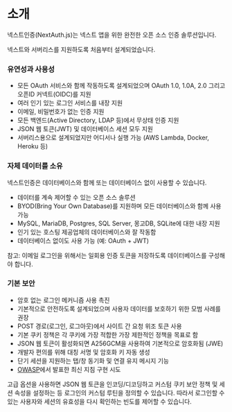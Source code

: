# 소개

넥스트인증(NextAuth.js)는 넥스트 앱을 위한 완전한 오픈 소스 인증 솔루션입니다.

넥스트와 서버리스를 지원하도록 처음부터 설계되었습니다.

### 유연성과 사용성

- 모든 OAuth 서비스와 함께 작동하도록 설계되었으며 OAuth 1.0, 1.0A, 2.0 그리고 오픈ID 커넥트(OIDC)를 지원
- 여러 인기 있는 로그인 서비스를 내장 지원
- 이메일, 비밀번호가 없는 인증 지원
- 모든 백엔드(Active Directory, LDAP 등)에서 무상태 인증 지원
- JSON 웹 토큰(JWT) 및 데이터베이스 세션 모두 지원
- 서버리스용으로 설계되었지만 어디서나 실행 가능 (AWS Lambda, Docker, Heroku 등)

### 자체 데이터를 소유

넥스트인증은 데이터베이스와 함께 또는 데이터베이스 없이 사용할 수 있습니다.

- 데이터를 계속 제어할 수 있는 오픈 소스 솔루션
- BYOD(Bring Your Own Database)를 지원하며 모든 데이터베이스와 함께 사용 가능
- MySQL, MariaDB, Postgres, SQL Server, 몽고DB, SQLite에 대한 내장 지원
- 인기 있는 호스팅 제공업체의 데이터베이스와 잘 작동함
- 데이터베이스 없이도 사용 가능 (예: OAuth + JWT)

참고: 이메일 로그인을 위해서는 일회용 인증 토큰을 저장하도록 데이터베이스를 구성해야 합니다.

### 기본 보안

- 암호 없는 로그인 메커니즘 사용 촉진
- 기본적으로 안전하도록 설계되었으며 사용자 데이터를 보호하기 위한 모범 사례를 권장
- POST 경로(로그인, 로그아웃)에서 사이트 간 요청 위조 토큰 사용
- 기본 쿠키 정책은 각 쿠키에 가장 적합한 가장 제한적인 정책을 목표로 함
- JSON 웹 토큰이 활성화되면 A256GCM을 사용하여 기본적으로 암호화됨 (JWE)
- 개발자 편의를 위해 대칭 서명 및 암호화 키 자동 생성
- 단기 세션을 지원하는 탭/창 동기화 및 연결 유지 메시지 기능
- [OWASP](https://owasp.org/)에서 발표한 최신 지침 구현 시도

고급 옵션을 사용하면 JSON 웹 토큰을 인코딩/디코딩하고 커스텀 쿠키 보안 정책 및 세션 속성을 설정하는 등 로그인의 커스텀 루틴을 정의할 수 있습니다. 따라서 로그인할 수 있는 사용자와 세션의 유효성을 다시 확인하는 빈도를 제어할 수 있습니다.